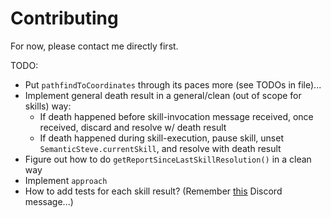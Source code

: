 # Contributing

For now, please contact me directly first.

TODO:

- Put `pathfindToCoordinates` through its paces more (see TODOs in file)...
- Implement general death result in a general/clean (out of scope for skills) way:
  - If death happened before skill-invocation message received, once received, discard and resolve w/ death result
  - If death happened during skill-execution, pause skill, unset `SemanticSteve.currentSkill`, and resolve with death result
- Figure out how to do `getReportSinceLastSkillResolution()` in a clean way
- Implement `approach`
- How to add tests for each skill result? (Remember [this](https://discord.com/channels/413438066984747026/799108880218980382/1303466848356143154) Discord message...)
